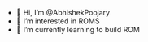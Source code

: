 - 👋 Hi, I’m @AbhishekPoojary
- 👀 I’m interested in ROMS
- 🌱 I’m currently learning to build ROM


<!---
AbhishekPoojary/AbhishekPoojary is a ✨ special ✨ repository because its `README.md` (this file) appears on your GitHub profile.
You can click the Preview link to take a look at your changes.
--->
